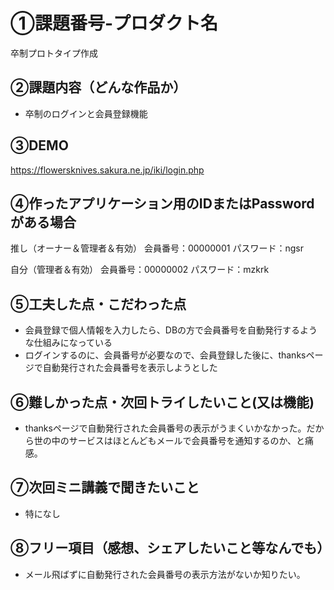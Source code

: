# ①課題番号-プロダクト名
卒制プロトタイプ作成

## ②課題内容（どんな作品か）
- 卒制のログインと会員登録機能

## ③DEMO
https://flowersknives.sakura.ne.jp/iki/login.php

## ④作ったアプリケーション用のIDまたはPasswordがある場合
推し（オーナー＆管理者＆有効）
会員番号：00000001
パスワード：ngsr

自分（管理者＆有効）
会員番号：00000002
パスワード：mzkrk

## ⑤工夫した点・こだわった点
- 会員登録で個人情報を入力したら、DBの方で会員番号を自動発行するような仕組みになっている
- ログインするのに、会員番号が必要なので、会員登録した後に、thanksページで自動発行された会員番号を表示しようとした

## ⑥難しかった点・次回トライしたいこと(又は機能)
- thanksページで自動発行された会員番号の表示がうまくいかなかった。だから世の中のサービスはほとんどもメールで会員番号を通知するのか、と痛感。

## ⑦次回ミニ講義で聞きたいこと
- 特になし

## ⑧フリー項目（感想、シェアしたいこと等なんでも）
- メール飛ばずに自動発行された会員番号の表示方法がないか知りたい。
